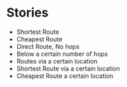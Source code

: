 Stories
====

* Shortest Route
* Cheapest Route
* Direct Route, No hops
* Below a certain number of hops
* Routes via a certain location
* Shortest Route via a certain location
* Cheapest Route a certain location